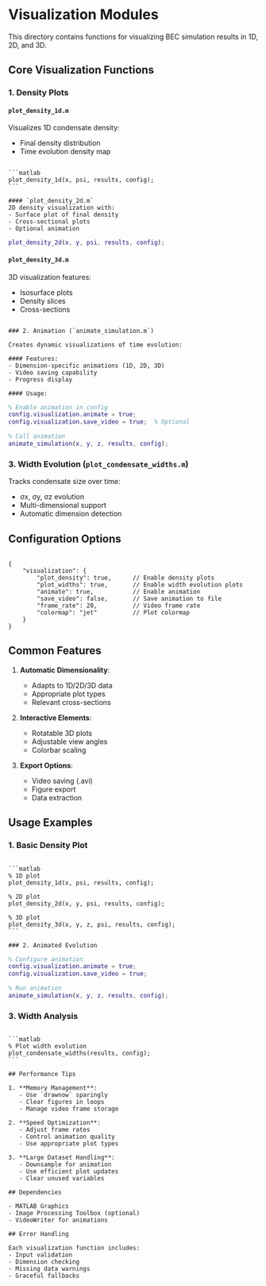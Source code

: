 # Visualization Modules

This directory contains functions for visualizing BEC simulation results in 1D, 2D, and 3D.

## Core Visualization Functions

### 1. Density Plots

#### `plot_density_1d.m`
Visualizes 1D condensate density:
- Final density distribution
- Time evolution density map
````

```matlab
plot_density_1d(x, psi, results, config);
```

#### `plot_density_2d.m`
2D density visualization with:
- Surface plot of final density
- Cross-sectional plots
- Optional animation
````

```matlab
plot_density_2d(x, y, psi, results, config);
```

#### `plot_density_3d.m`
3D visualization features:
- Isosurface plots
- Density slices
- Cross-sections
````

### 2. Animation (`animate_simulation.m`)

Creates dynamic visualizations of time evolution:

#### Features:
- Dimension-specific animations (1D, 2D, 3D)
- Video saving capability
- Progress display

#### Usage:
````

```matlab
% Enable animation in config
config.visualization.animate = true;
config.visualization.save_video = true;  % Optional

% Call animation
animate_simulation(x, y, z, results, config);
```

### 3. Width Evolution (`plot_condensate_widths.m`)

Tracks condensate size over time:
- σx, σy, σz evolution
- Multi-dimensional support
- Automatic dimension detection

## Configuration Options

````

{
    "visualization": {
        "plot_density": true,      // Enable density plots
        "plot_widths": true,       // Enable width evolution plots
        "animate": true,           // Enable animation
        "save_video": false,       // Save animation to file
        "frame_rate": 20,          // Video frame rate
        "colormap": "jet"          // Plot colormap
    }
}
````

## Common Features

1. **Automatic Dimensionality**:
   - Adapts to 1D/2D/3D data
   - Appropriate plot types
   - Relevant cross-sections

2. **Interactive Elements**:
   - Rotatable 3D plots
   - Adjustable view angles
   - Colorbar scaling

3. **Export Options**:
   - Video saving (.avi)
   - Figure export
   - Data extraction

## Usage Examples

### 1. Basic Density Plot
````

```matlab
% 1D plot
plot_density_1d(x, psi, results, config);

% 2D plot
plot_density_2d(x, y, psi, results, config);

% 3D plot
plot_density_3d(x, y, z, psi, results, config);
```

### 2. Animated Evolution
````

```matlab
% Configure animation
config.visualization.animate = true;
config.visualization.save_video = true;

% Run animation
animate_simulation(x, y, z, results, config);
```

### 3. Width Analysis
````

```matlab
% Plot width evolution
plot_condensate_widths(results, config);
```

## Performance Tips

1. **Memory Management**:
   - Use `drawnow` sparingly
   - Clear figures in loops
   - Manage video frame storage

2. **Speed Optimization**:
   - Adjust frame rates
   - Control animation quality
   - Use appropriate plot types

3. **Large Dataset Handling**:
   - Downsample for animation
   - Use efficient plot updates
   - Clear unused variables

## Dependencies

- MATLAB Graphics
- Image Processing Toolbox (optional)
- VideoWriter for animations

## Error Handling

Each visualization function includes:
- Input validation
- Dimension checking
- Missing data warnings
- Graceful fallbacks
